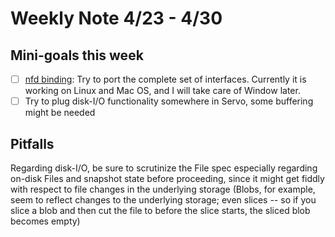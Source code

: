 # Weekly Note 4/23 - 4/30

## Mini-goals this week
- [ ] [nfd binding](https://github.com/izgzhen/nfd): Try to port the complete set of interfaces. Currently it is working on Linux and Mac OS, and I will take care of Window later.
- [ ] Try to plug disk-I/O functionality somewhere in Servo, some buffering might be needed

## Pitfalls
Regarding disk-I/O, be sure to scrutinize the File spec especially regarding on-disk Files and snapshot state before proceeding, since it might get fiddly with respect to file changes in the underlying storage (Blobs, for example, seem to reflect changes to the underlying storage; even slices -- so if you slice a blob and then cut the file to before the slice starts, the sliced blob becomes empty)
